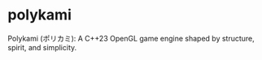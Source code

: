 # polykami
Polykami (ポリカミ): A C++23 OpenGL game engine shaped by structure, spirit, and simplicity.
